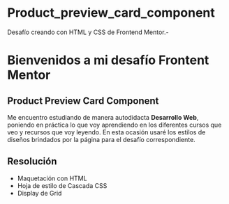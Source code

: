 # Product_preview_card_component
Desafío creando con HTML y CSS de Frontend Mentor.-
# Bienvenidos a mi desafío Frontent Mentor  

## Product Preview Card Component
Me encuentro estudiando de manera autodidacta **Desarrollo Web**, poniendo en práctica lo que voy aprendiendo en los diferentes cursos que veo y recursos que voy leyendo.
En esta ocasión usaré los estilos de diseños brindados por la página para el desafío correspondiente. 

## Resolución

 - Maquetación con HTML
 -  Hoja de estilo de Cascada CSS  
 - Display de Grid
